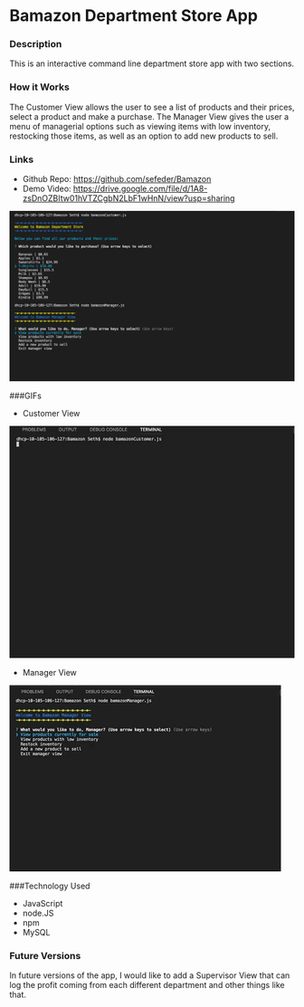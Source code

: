 # Bamazon Department Store App

### Description 

This is an interactive command line department store app with two sections. 

### How it Works
The Customer View allows the user to see a list of products and their prices, select a product and make a purchase. The Manager View gives the user a menu of managerial options such as viewing items with low inventory, restocking those items, as well as an option to add new products to sell.

### Links
* Github Repo:  https://github.com/sefeder/Bamazon
* Demo Video:  https://drive.google.com/file/d/1A8-zsDnOZBItw01hVTZCgbN2LbF1wHnN/view?usp=sharing

![Screenshot of Bamazon](images/BamazonScreenShot.png)




###GIFs

* Customer View

![Customer View GIF](images/Customer.gif)

* Manager View


![Manager View GIF](images/Manager.gif)




###Technology Used
* JavaScript
* node.JS
* npm
* MySQL

### Future Versions
In future versions of the app, I would like to add a Supervisor View that can log the profit coming from each different department and other things like that.

